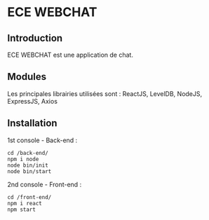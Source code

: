 # ECE WEBCHAT
## Introduction
ECE WEBCHAT est une application de chat. 

## Modules
Les principales librairies utilisées sont : ReactJS, LevelDB, NodeJS, ExpressJS, Axios

## Installation
1st console - Back-end :
````
cd /back-end/
npm i node
node bin/init
node bin/start
````
2nd console - Front-end :
````
cd /front-end/
npm i react
npm start
````

